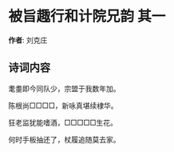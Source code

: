 # 被旨趣行和计院兄韵  其一

**作者**: 刘克庄

## 诗词内容

耄耋即今同队少，宗盟于我数年加。

陈根尚□□□□，新咏真堪续棣华。

狂老监犹能嗜酒，□□□□□生花。

何时手板抽还了，杖履追随莫去家。

